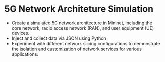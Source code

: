 # 5G Network Architeture Simulation
- Create a simulated 5G network architecture in Mininet, including the core network, radio access network (RAN), and user equipment (UE) devices.
- Inject and collect data via JSON using Python
- Experiment with different network slicing configurations to demonstrate the isolation and customization of network services for various applications. 

